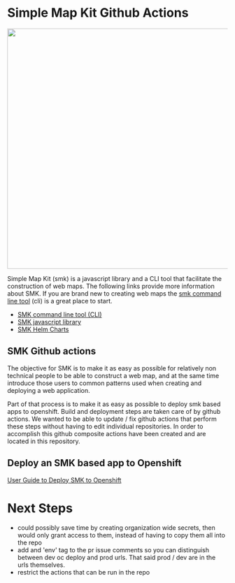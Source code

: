 # Simple Map Kit Github Actions

<img src="https://lh3.googleusercontent.com/pw/ACtC-3cDXfdy-1qrVv-laLoK-g33LyILuSlKP1p5kE4FgOzwzRBRqeKo3l0bBjNHR_cLv7ZGXMCX1zpNk6L8PGOFuDZPSsLkC-uhgyRNi18yDt3bVUdGUWxOl4qT4wrdsxbIU2KnwNkbPs-_MrWi4cIXZLQjkQ=w1186-h668-no?authuser=0" width="550">

Simple Map Kit (smk) is a javascript library and a CLI tool that facilitate
the construction of web maps.  The following links provide more information 
about SMK.  If you are brand new to creating web maps the
[smk command line tool]((https://github.com/bcgov/smk-cli))
(cli) is a great place to start.

* [SMK command line tool (CLI)](https://github.com/bcgov/smk-cli)
* [SMK javascript library](https://github.com/bcgov/smk)
* [SMK Helm Charts](https://github.com/bcgov/smk-helms)

## SMK Github actions

The objective for SMK is to make it as easy as possible for relatively non
technical people to be able to construct a web map, and at the same time
introduce those users to common patterns used when creating and deploying
a web application.

Part of that process is to make it as easy as possible to deploy smk based 
apps to openshift.  Build and deployment steps are taken care of by github
actions.  We wanted to be able to update / fix github actions that perform 
these steps without having to edit individual repositories.  In order to 
accomplish this github composite actions have been created and are located
in this repository.

## Deploy an SMK based app to Openshift

[User Guide to Deploy SMK to Openshift](./docs/summary.md)


# Next Steps

* could possibly save time by creating organization wide secrets, then would only grant access to them, instead of having to copy them all into the repo
* add and 'env' tag to the pr issue comments so you can distinguish between dev oc deploy and prod urls.  That said prod / dev are in the urls themselves.
* restrict the actions that can be run in the repo

